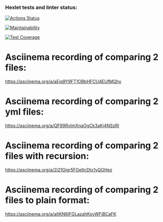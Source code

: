 ### Hexlet tests and linter status:
[![Actions Status](https://github.com/AleksandKrasnyatov/php-project-48/actions/workflows/hexlet-check.yml/badge.svg)](https://github.com/AleksandKrasnyatov/php-project-48/actions)

[![Maintainability](https://api.codeclimate.com/v1/badges/d395aa8351bb0f01c5ef/maintainability)](https://codeclimate.com/github/AleksandKrasnyatov/php-project-48/maintainability)

[![Test Coverage](https://api.codeclimate.com/v1/badges/d395aa8351bb0f01c5ef/test_coverage)](https://codeclimate.com/github/AleksandKrasnyatov/php-project-48/test_coverage)

# Asciinema recording of comparing 2 files:
https://asciinema.org/a/aEjg9Y9FT1OBbHFCU4EUfMQhy

# Asciinema recording of comparing 2 yml files:
https://asciinema.org/a/QF99RvImXnaOgCk3aKj4NSzRI

# Asciinema recording of comparing 2 files with recursion:
https://asciinema.org/a/2i21Gigr5FGeItcDtx1vQGHez

# Asciinema recording of comparing 2 files to plain format:
https://asciinema.org/a/altKN6IFGLazahKsvWFiBCaFK